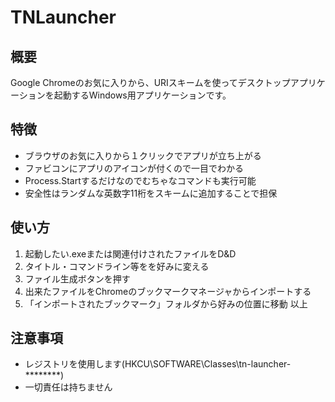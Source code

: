 # TNLauncher
## 概要
Google Chromeのお気に入りから、URIスキームを使ってデスクトップアプリケーションを起動するWindows用アプリケーションです。
## 特徴
* ブラウザのお気に入りから１クリックでアプリが立ち上がる
* ファビコンにアプリのアイコンが付くので一目でわかる
* Process.Startするだけなのでむちゃなコマンドも実行可能
* 安全性はランダムな英数字11桁をスキームに追加することで担保
## 使い方
1. 起動したい.exeまたは関連付けされたファイルをD&D
1. タイトル・コマンドライン等をを好みに変える
1. ファイル生成ボタンを押す
1. 出来たファイルをChromeのブックマークマネージャからインポートする
1. 「インポートされたブックマーク」フォルダから好みの位置に移動
以上
## 注意事項
* レジストリを使用します(HKCU\SOFTWARE\Classes\tn-launcher-********)
* 一切責任は持ちません
